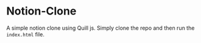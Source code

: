 # Notion-Clone
A simple notion clone using Quill js. Simply clone the repo and then run the `index.html` file.
